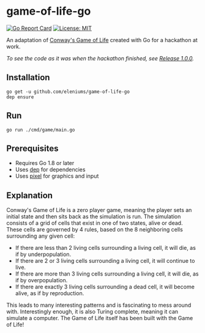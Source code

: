 # game-of-life-go

[![Go Report Card](https://goreportcard.com/badge/github.com/eleniums/game-of-life-go)](https://goreportcard.com/report/github.com/eleniums/game-of-life-go) [![License: MIT](https://img.shields.io/badge/License-MIT-yellow.svg)](https://github.com/eleniums/game-of-life-go/blob/master/LICENSE)

An adaptation of [Conway's Game of Life](https://en.wikipedia.org/wiki/Conway%27s_Game_of_Life) created with Go for a hackathon at work.

*To see the code as it was when the hackathon finished, see [Release 1.0.0](https://github.com/eleniums/game-of-life-go/releases/tag/v1.0.0).*

## Installation

```
go get -u github.com/eleniums/game-of-life-go
dep ensure
```

## Run

```
go run ./cmd/game/main.go
```

## Prerequisites

- Requires Go 1.8 or later
- Uses [dep](https://github.com/golang/dep) for dependencies
- Uses [pixel](https://github.com/faiface/pixel) for graphics and input

## Explanation

Conway's Game of Life is a zero player game, meaning the player sets an initial state and then sits back as the simulation is run. The simulation consists of a grid of cells that exist in one of two states, alive or dead. These cells are governed by 4 rules, based on the 8 neighboring cells surrounding any given cell:

- If there are less than 2 living cells surrounding a living cell, it will die, as if by underpopulation.
- If there are 2 or 3 living cells surrounding a living cell, it will continue to live.
- If there are more than 3 living cells surrounding a living cell, it will die, as if by overpopulation.
- If there are exactly 3 living cells surrounding a dead cell, it will become alive, as if by reproduction.

This leads to many interesting patterns and is fascinating to mess around with. Interestingly enough, it is also Turing complete, meaning it can simulate a computer. The Game of Life itself has been built with the Game of Life!